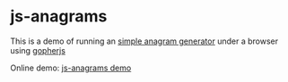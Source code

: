 # js-anagrams

This is a demo of running an [simple anagram
generator](https://github.com/marcopaganini/anagramarama) under a browser using
[gopherjs](https://github.com/gopherjs/gopherjs)

Online demo: [js-anagrams demo](https://paganini.net/js-anagrams)
